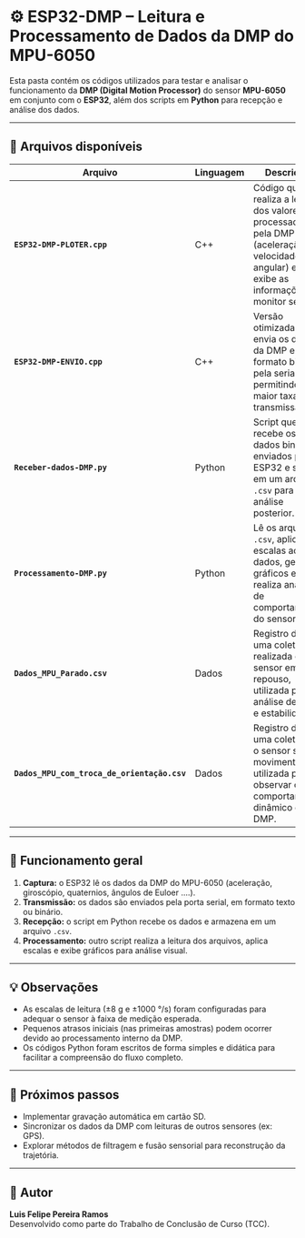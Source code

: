 # ⚙️ ESP32-DMP – Leitura e Processamento de Dados da DMP do MPU-6050

Esta pasta contém os códigos utilizados para testar e analisar o funcionamento da **DMP (Digital Motion Processor)** do sensor **MPU-6050** em conjunto com o **ESP32**, além dos scripts em **Python** para recepção e análise dos dados.

---

## 📜 Arquivos disponíveis

| Arquivo | Linguagem | Descrição |
|----------|------------|-----------|
| **`ESP32-DMP-PLOTER.cpp`** | C++ | Código que realiza a leitura dos valores processados pela DMP (aceleração e velocidade angular) e exibe as informações no monitor serial. |
| **`ESP32-DMP-ENVIO.cpp`** | C++ | Versão otimizada que envia os dados da DMP em formato binário pela serial, permitindo maior taxa de transmissão. |
| **`Receber-dados-DMP.py`** | Python | Script que recebe os dados binários enviados pelo ESP32 e salva em um arquivo `.csv` para análise posterior. |
| **`Processamento-DMP.py`** | Python | Lê os arquivos `.csv`, aplica escalas aos dados, gera gráficos e realiza análises de comportamento do sensor. |
| **`Dados_MPU_Parado.csv`** | Dados | Registro de uma coleta realizada com o sensor em repouso, utilizada para análise de ruído e estabilidade. |
| **`Dados_MPU_com_troca_de_orientação.csv`** | Dados | Registro de uma coleta com o sensor sendo movimentado, utilizada para observar o comportamento dinâmico da DMP. |

---

## 🧩 Funcionamento geral

1. **Captura:** o ESP32 lê os dados da DMP do MPU-6050 (aceleração, giroscópio, quaternios, ângulos de Euloer ....).  
2. **Transmissão:** os dados são enviados pela porta serial, em formato texto ou binário.  
3. **Recepção:** o script em Python recebe os dados e armazena em um arquivo `.csv`.  
4. **Processamento:** outro script realiza a leitura dos arquivos, aplica escalas e exibe gráficos para análise visual.

---

## 💡 Observações

- As escalas de leitura (±8 g e ±1000 °/s) foram configuradas para adequar o sensor à faixa de medição esperada.  
- Pequenos atrasos iniciais (nas primeiras amostras) podem ocorrer devido ao processamento interno da DMP.  
- Os códigos Python foram escritos de forma simples e didática para facilitar a compreensão do fluxo completo.

---

## 🔧 Próximos passos

- Implementar gravação automática em cartão SD.  
- Sincronizar os dados da DMP com leituras de outros sensores (ex: GPS).  
- Explorar métodos de filtragem e fusão sensorial para reconstrução da trajetória.

---

## 👤 Autor

**Luis Felipe Pereira Ramos**  
Desenvolvido como parte do Trabalho de Conclusão de Curso (TCC).
